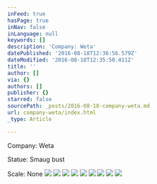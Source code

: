 ```yaml
---
inFeed: true
hasPage: true
inNav: false
inLanguage: null
keywords: []
description: 'Company: Weta'
datePublished: '2016-08-18T12:36:56.579Z'
dateModified: '2016-08-18T12:35:50.411Z'
title: ''
author: []
via: {}
authors: []
publisher: {}
starred: false
sourcePath: _posts/2016-08-18-company-weta.md
url: company-weta/index.html
_type: Article

---
```

Company: Weta

Statue: Smaug bust

Scale: None
![](https://the-grid-user-content.s3-us-west-2.amazonaws.com/386c3726-b7bf-4a18-92f9-93ba4ec7ff65.jpg)
![](https://the-grid-user-content.s3-us-west-2.amazonaws.com/e76c6f4e-cc19-45b3-aae3-98549822b3e0.jpg)
![](https://the-grid-user-content.s3-us-west-2.amazonaws.com/26dbe318-9857-43ff-a86d-91707c0709f4.jpg)
![](https://the-grid-user-content.s3-us-west-2.amazonaws.com/1992015e-2ded-48ac-a228-ca6e5ebedafa.jpg)
![](https://the-grid-user-content.s3-us-west-2.amazonaws.com/fd2d91c1-a40b-40b8-88ee-baab96afe8fb.jpg)
![](https://the-grid-user-content.s3-us-west-2.amazonaws.com/19d46fc9-cbb1-4704-a7a3-7b5bdec5a7ac.jpg)
![](https://the-grid-user-content.s3-us-west-2.amazonaws.com/f9077856-7343-46da-8a3f-498f20cb6f8c.jpg)
![](https://the-grid-user-content.s3-us-west-2.amazonaws.com/9ac96f2e-276b-40af-b034-32430ef9ed95.jpg)
![](https://the-grid-user-content.s3-us-west-2.amazonaws.com/5d6f87b6-0188-4043-9067-a00f4a34e9b3.jpg)